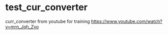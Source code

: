 # test_cur_converter
curr_converter from youtube for training
https://www.youtube.com/watch?v=mrn_Jqh_Zyo
